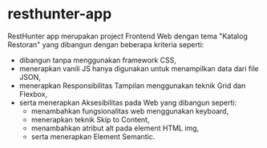# resthunter-app
RestHunter app merupakan project Frontend Web dengan tema "Katalog Restoran" yang dibangun dengan beberapa kriteria seperti: 
  - dibangun tanpa menggunakan framework CSS, 
  - menerapkan vanili JS hanya digunakan untuk menampilkan data dari file JSON, 
  - menerapkan Responsibilitas Tampilan menggunakan teknik Grid dan Flexbox, 
  - serta menerapkan Aksesibilitas pada Web yang dibangun seperti:
      - menambahkan fungsionalitas web menggunakan keyboard, 
      - menerapkan teknik Skip to Content, 
      - menambahkan atribut alt pada element HTML img, 
      - serta menerapkan Element Semantic. 
